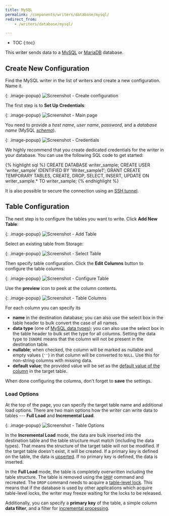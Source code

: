```yaml
---
title: MySQL
permalink: /components/writers/database/mysql/
redirect_from:
    - /writers/database/mysql/

---
```


* TOC
{:toc}

This writer sends data to a [MySQL](https://www.mysql.com/products/) or [MariaDB](https://mariadb.org/) database.

## Create New Configuration
Find the MySQL writer in the list of writers and create a new configuration. Name it.

{: .image-popup}
![Screenshot - Create configuration](/components/writers/database/mysql/ui1.png)

The first step is to **Set Up Credentials**:

{: .image-popup}
![Screenshot - Main page](/components/writers/database/mysql/intro-page.png)

You need to provide a *host name*, *user name*, *password*, and a *database name* (MySQL [*schema*](https://dev.mysql.com/doc/refman/8.0/en/glossary.html#glos_schema)).

{: .image-popup}
![Screenshot - Credentials](/components/writers/database/mysql/credentials.png)

We highly recommend that you create dedicated credentials for the writer in your database. You can use the following SQL code to get started:

{% highlight sql %}
CREATE DATABASE writer_sample;
CREATE USER 'writer_sample' IDENTIFIED BY 'Writer_sample1';
GRANT CREATE TEMPORARY TABLES, CREATE, DROP, SELECT, INSERT, UPDATE ON writer_sample.*
    TO writer_sample;
{% endhighlight %}

It is also possible to secure the connection using an [SSH tunnel](/components/extractors/database/#connecting-to-database).

## Table Configuration
The next step is to configure the tables you want to write. Click **Add New Table**:

{: .image-popup}
![Screenshot - Add Table](/components/writers/database/mysql/add-table.png)

Select an existing table from Storage:

{: .image-popup}
![Screenshot - Select Table](/components/writers/database/mysql/select-table.png)

Then specify table configuration. Click the **Edit Columns** button to configure the table columns:

{: .image-popup}
![Screenshot - Configure Table](/components/writers/database/mysql/configure-table.png)

Use the **preview** icon to peek at the column contents.

{: .image-popup}
![Screenshot - Table Columns](/components/writers/database/mysql/table-columns.png)

For each column you can specify its

- **name** in the destination database; you can also use the select box in the table header to bulk convert the case of all names.
- **data type** (one of [MySQL data types](https://dev.mysql.com/doc/refman/8.0/en/data-types.html)); you can also use the select box in the table header to bulk set the type for all columns. Setting the data type to `IGNORE` means that the column will not be present in the destination table.
- **nullable**; when checked, the column will be marked as nullable and empty values (`''`) in that column will be converted to `NULL`. Use this for non-string columns with missing data.
- **default value**; the provided value will be set as the [default value of the column](https://dev.mysql.com/doc/refman/8.0/en/data-type-defaults.html) in the target table.

When done configuring the columns, don't forget to **save** the settings.

### Load Options
At the top of the page, you can specify the target table name and additional load options. There are two main options how the writer
can write data to tables --- **Full Load** and **Incremental Load**.

{: .image-popup}
![Screenshot - Table Options](/components/writers/database/mysql/table-options.png)

In the **Incremental Load** mode, the data are bulk inserted into
the destination table and the table structure must match (including the data types). That means the structure of the target table
will not be modified. If the target table doesn't exist, it will be created. If a primary key is defined on the table, the
data is [upserted](https://en.wikipedia.org/wiki/Merge_(SQL)). If no primary key is defined, the data is inserted.

In the **Full Load** mode, the table is completely overwritten including the table structure. The table is removed
using the [`DROP`](https://dev.mysql.com/doc/refman/8.0/en/drop-table.html) command and recreated. The
`DROP` command needs to acquire a [table-level lock](https://dev.mysql.com/doc/refman/8.0/en/lock-tables.html).
This means that if the database is used by other applications which acquire table-level locks, the writer may
freeze waiting for the locks to be released.

Additionally, you can specify a **primary key** of the table, a simple column **data filter**, and a filter for
[incremental processing](/storage/tables/#incremental-processing).
